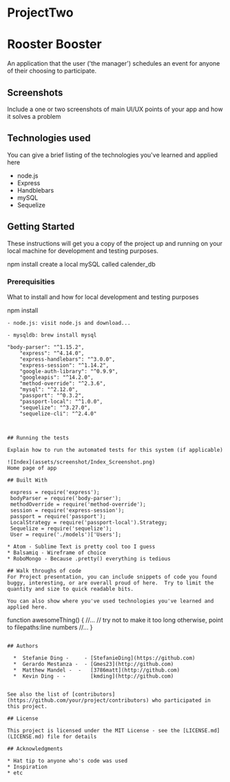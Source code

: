 # ProjectTwo
# Rooster Booster

An application that the user ('the manager') schedules an event for anyone of their choosing to participate.

## Screenshots
Include a one or two screenshots of main UI/UX points of your app and how it solves a problem

## Technologies used
You can give a brief listing of the technologies you've learned and applied here
- node.js
- Express
- Handblebars
- mySQL
- Sequelize

## Getting Started

These instructions will get you a copy of the project up and running on your local machine for development and testing purposes.

npm install
create a local mySQL called calender_db

### Prerequisities

What to install and how for local development and testing purposes

npm install 
```
- node.js: visit node.js and download...

- mysqldb: brew install mysql

"body-parser": "^1.15.2",
    "express": "^4.14.0",
    "express-handlebars": "^3.0.0",
    "express-session": "^1.14.2",
    "google-auth-library": "^0.9.9",
    "googleapis": "^14.2.0",
    "method-override": "^2.3.6",
    "mysql": "^2.12.0",
    "passport": "^0.3.2",
    "passport-local": "^1.0.0",
    "sequelize": "^3.27.0",
    "sequelize-cli": "^2.4.0"



## Running the tests

Explain how to run the automated tests for this system (if applicable)

![Index](assets/screenshot/Index_Screenshot.png)
Home page of app

## Built With

 express = require('express');
 bodyParser = require('body-parser');
 methodOverride = require('method-override');
 session = require('express-session');
 passport = require('passport');
 LocalStrategy = require('passport-local').Strategy;
 Sequelize = require('sequelize');
 User = require('./models')['Users'];

* Atom - Sublime Text is pretty cool too I guess
* Balsamiq - Wireframe of choice 
* RoboMongo - Because .pretty() everything is tedious

## Walk throughs of code
For Project presentation, you can include snippets of code you found buggy, interesting, or are overall proud of here.  Try to limit the quantity and size to quick readable bits.

You can also show where you've used technologies you've learned and applied here.

```
function awesomeThing() {
    //...
    // try not to make it too long otherwise, point to filepaths:line numbers
    //...
}
```

## Authors
    
  *  Stefanie Ding -     - [StefanieDing](https://github.com)
  *  Gerardo Mestanza -  - [Gmes23](http://github.com)
  *  Matthew Mandel -  -   [3786matt](http://github.com) 
  *  Kevin Ding - -        [kmding](http://github.com)


See also the list of [contributors](https://github.com/your/project/contributors) who participated in this project.

## License

This project is licensed under the MIT License - see the [LICENSE.md](LICENSE.md) file for details

## Acknowledgments

* Hat tip to anyone who's code was used
* Inspiration
* etc